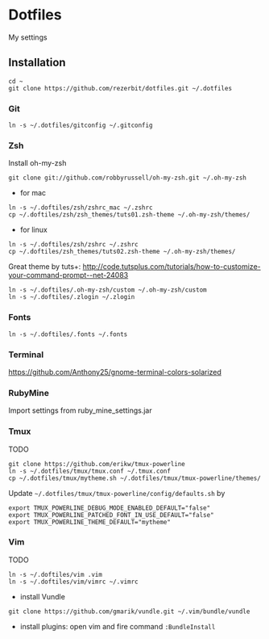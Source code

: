 # Dotfiles 

My settings

## Installation

```
cd ~
git clone https://github.com/rezerbit/dotfiles.git ~/.dotfiles
```

### Git
```
ln -s ~/.dotfiles/gitconfig ~/.gitconfig
```

### Zsh
Install oh-my-zsh
```
git clone git://github.com/robbyrussell/oh-my-zsh.git ~/.oh-my-zsh
```
* for mac
```
ln -s ~/.doftiles/zsh/zshrc_mac ~/.zshrc
cp ~/.doftiles/zsh/zsh_themes/tuts01.zsh-theme ~/.oh-my-zsh/themes/
```
* for linux

```
ln -s ~/.doftiles/zsh/zshrc ~/.zshrc
cp ~/.doftiles/zsh_themes/tuts02.zsh-theme ~/.oh-my-zsh/themes/
```

Great theme by tuts+:
http://code.tutsplus.com/tutorials/how-to-customize-your-command-prompt--net-24083

```
ln -s ~/.doftiles/.oh-my-zsh/custom ~/.oh-my-zsh/custom
ln -s ~/.doftiles/.zlogin ~/.zlogin
```

### Fonts

```
ln -s ~/.doftiles/.fonts ~/.fonts
```

### Terminal

https://github.com/Anthony25/gnome-terminal-colors-solarized


### RubyMine

Import settings from ruby_mine_settings.jar

### Tmux

TODO
```
git clone https://github.com/erikw/tmux-powerline
ln -s ~/.dotfiles/tmux/tmux.conf ~/.tmux.conf
cp ~/.dotfiles/tmux/mytheme.sh ~/.dotfiles/tmux/tmux-powerline/themes/ 
```
Update `~/.dotfiles/tmux/tmux-powerline/config/defaults.sh` by
```
export TMUX_POWERLINE_DEBUG_MODE_ENABLED_DEFAULT="false"
export TMUX_POWERLINE_PATCHED_FONT_IN_USE_DEFAULT="false"
export TMUX_POWERLINE_THEME_DEFAULT="mytheme"
```

### Vim
TODO
```
ln -s ~/.doftiles/vim .vim
ln -s ~/.doftiles/vim/vimrc ~/.vimrc
```
* install Vundle

```
git clone https://github.com/gmarik/vundle.git ~/.vim/bundle/vundle
```

* install plugins: open vim and fire command `:BundleInstall`


